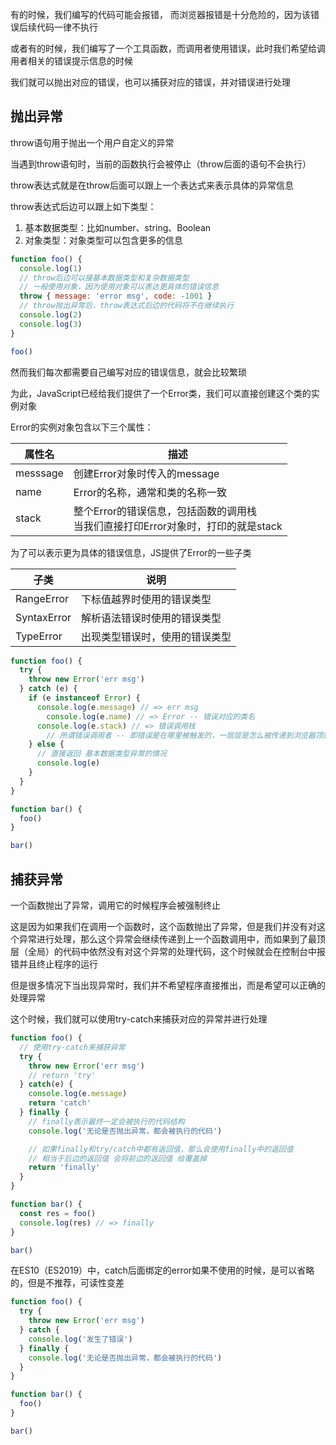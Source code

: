 有的时候，我们编写的代码可能会报错， 而浏览器报错是十分危险的，因为该错误后续代码一律不执行

或者有的时候，我们编写了一个工具函数，而调用者使用错误，此时我们希望给调用者相关的错误提示信息的时候

我们就可以抛出对应的错误，也可以捕获对应的错误，并对错误进行处理



## 抛出异常

throw语句用于抛出一个用户自定义的异常

当遇到throw语句时，当前的函数执行会被停止（throw后面的语句不会执行）

throw表达式就是在throw后面可以跟上一个表达式来表示具体的异常信息

throw表达式后边可以跟上如下类型：

1. 基本数据类型：比如number、string、Boolean
2. 对象类型：对象类型可以包含更多的信息

```js
function foo() {
  console.log(1)
  // throw后边可以接基本数据类型和复杂数据类型
  // 一般使用对象，因为使用对象可以表达更具体的错误信息
  throw { message: 'error msg', code: -1001 }
  // throw抛出异常后，throw表达式后边的代码将不在继续执行
  console.log(2)
  console.log(3)
}

foo()
```



然而我们每次都需要自己编写对应的错误信息，就会比较繁琐

为此，JavaScript已经给我们提供了一个Error类，我们可以直接创建这个类的实例对象

Error的实例对象包含以下三个属性：

| 属性名   | 描述                                                         |
| -------- | ------------------------------------------------------------ |
| messsage | 创建Error对象时传入的message                                 |
| name     | Error的名称，通常和类的名称一致                              |
| stack    | 整个Error的错误信息，包括函数的调用栈<br />当我们直接打印Error对象时，打印的就是stack |



为了可以表示更为具体的错误信息，JS提供了Error的一些子类

| 子类        | 说明                           |
| ----------- | ------------------------------ |
| RangeError  | 下标值越界时使用的错误类型     |
| SyntaxError | 解析语法错误时使用的错误类型   |
| TypeError   | 出现类型错误时，使用的错误类型 |



```js
function foo() {
  try {
    throw new Error('err msg')
  } catch (e) {
    if (e instanceof Error) {
      console.log(e.message) // => err msg
	    console.log(e.name) // => Error -- 错误对应的类名
  	  console.log(e.stack) // => 错误调用栈
    	// 所谓错误调用者 -- 即错误是在哪里被触发的，一层层是怎么被传递到浏览器顶层的
    } else {
      // 直接返回 基本数据类型异常的情况
      console.log(e)
    }
  }
}

function bar() {
  foo()
}

bar()
```



## 捕获异常

一个函数抛出了异常，调用它的时候程序会被强制终止

这是因为如果我们在调用一个函数时，这个函数抛出了异常，但是我们并没有对这个异常进行处理，那么这个异常会继续传递到上一个函数调用中，而如果到了最顶层（全局）的代码中依然没有对这个异常的处理代码，这个时候就会在控制台中报错并且终止程序的运行

但是很多情况下当出现异常时，我们并不希望程序直接推出，而是希望可以正确的处理异常

这个时候，我们就可以使用try-catch来捕获对应的异常并进行处理

```js
function foo() {
  // 使用try-catch来捕获异常
  try {
    throw new Error('err msg')
    // return 'try'
  } catch(e) {
    console.log(e.message)
    return 'catch'
  } finally {
    // finally表示最终一定会被执行的代码结构
    console.log('无论是否抛出异常，都会被执行的代码')

    // 如果finally和try/catch中都有返回值，那么会使用finally中的返回值
    // 相当于后边的返回值 会将前边的返回值 给覆盖掉
    return 'finally'
  }
}

function bar() {
  const res = foo()
  console.log(res) // => finally
}

bar()
```



在ES10（ES2019）中，catch后面绑定的error如果不使用的时候，是可以省略的，但是不推荐，可读性变差

```js
function foo() {
  try {
    throw new Error('err msg')
  } catch {
    console.log('发生了错误')
  } finally {
    console.log('无论是否抛出异常，都会被执行的代码')
  }
}

function bar() {
  foo()
}

bar()
```

